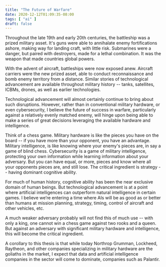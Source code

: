 ```yaml
---
title: "The Future of Warfare"
date: 2020-12-12T01:09:35-08:00
tags: [ "ai" ]
draft: false
---
```


Throughout the late 19th and early 20th centuries, the battleship was a prized military asset. It's guns were able to annihalate enemy fortifications ashore, making way for landing craft, with little risk. Submarines were a danger, but paired with destroyers, made for a lethal combination. It was the weapon that made countries global powers.
<!--more-->
With the advent of aircraft, battleships were now exposed anew. Aircraft carriers were the new prized asset, able to conduct reconnaissance and bomb enemy territory from a distance. Similar stories of technological advancement are available throughout military history -- tanks, satellites, ICBMs, drones, as well as earlier technologies.

Technological advancement will almost certainly continue to bring about such disruptions. However, rather than in conventional military hardware, or even cybersecurity, I believe the future of success in warfare, particularly against a relatively evenly matched enemy, will hinge upon being able to make a series of great decisions leveraging the available hardware and intelligence.

Think of a chess game. Military hardware is like the pieces you have on the board -- if you have more than your opponent, you have an advantage. Military intelligence, is like knowing where your enemy's pieces are, in say a game of blind chess. Cybersecurity is a game of military intelligence, protecting your own information while learning information about your adversary. But you can have equal, or more, pieces and know where all your opponents pieces are, and still lose. The critical ingredient is strategy -- having dominant cognitive ability.

For much of human history, cognitive ability has been the near exclusive domain of human beings. But technological advancement is at a point where artificial intelligences can outperform natural intelligence in certain games. I believe we’re entering a time where AIs will be as good as or better than humans at mission planning, strategy, timing, control of aircraft and other vehicles, etc.

A much weaker adversary probably will not find this of much use -- with only a king, one cannot win a chess game against two rooks and a queen. But against an adversary with significant military hardware and intelligence, this will become the critical ingredient.

A corollary to this thesis is that while today Northrop Grumman, Lockheed, Raytheon, and other companies specializing in military hardware are the goliaths in the market, I expect that data and artificial intelligence companies in the sector will come to dominate, companies such as Palantir.
